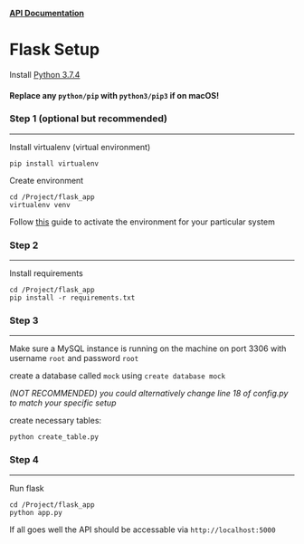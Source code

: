 [**API Documentation**](api_docs/README.md)

# Flask Setup

Install [Python 3.7.4](https://www.python.org/)

#### Replace any `python/pip` with `python3/pip3` if on macOS!

### Step 1 (optional but recommended)

------------

Install virtualenv (virtual environment)

`pip install virtualenv`

Create environment

```
cd /Project/flask_app
virtualenv venv
```

Follow [this](https://virtualenv.pypa.io/en/stable/userguide/) guide to activate the environment for your particular system

### Step 2

------------

Install requirements

	cd /Project/flask_app
	pip install -r requirements.txt

### Step 3

---

Make sure a MySQL instance is running on the machine on port 3306 with username `root` and password `root`

create a database called `mock` using `create database mock`

*(NOT RECOMMENDED) you could alternatively change line 18 of config.py to match your specific setup*

create necessary tables:

`python create_table.py `


### Step 4

---------

Run flask

    cd /Project/flask_app
    python app.py

If all goes well the API should be accessable via `http://localhost:5000`
